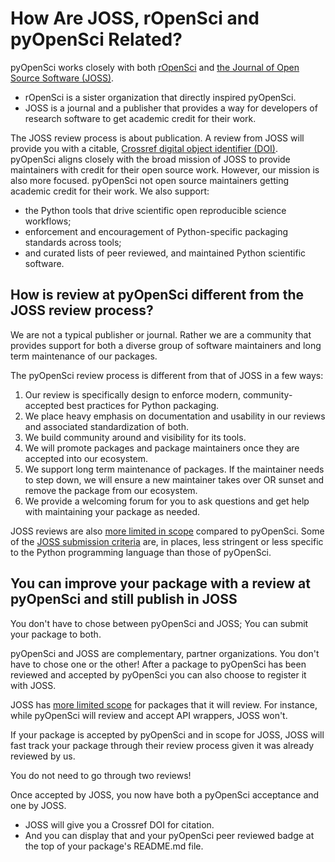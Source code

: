 # How Are JOSS, rOpenSci and pyOpenSci Related? 

pyOpenSci works closely with both [rOpenSci](https://www.ropensci.org) and
[the Journal of Open Source Software (JOSS)](https://joss.theoj.org/). 

* rOpenSci is a sister organization that directly inspired pyOpenSci. 
* JOSS is a journal and a publisher that provides a way for developers of 
research software to get academic credit for their work. 

The JOSS review process is about publication. A review from JOSS will provide 
you with a citable, [Crossref digital object identifier (DOI)](https://www.crossref.org/). 
pyOpenSci aligns closely with the broad mission of 
JOSS to provide maintainers with credit for their open source work. However, 
our mission is also more focused. pyOpenSci not open source maintainers getting academic credit for their work. We also support:

* the Python tools that drive scientific open reproducible  science workflows; 
* enforcement and encouragement of Python-specific packaging standards across tools; 
* and curated lists of peer reviewed, and maintained Python scientific software.

## How is review at pyOpenSci different from the JOSS review process? 

We are not a typical publisher or journal. Rather we are a community that provides support for both a diverse group of software maintainers and long term maintenance of our packages. 

The pyOpenSci review process is different from that of JOSS in a few ways: 

1. Our review is specifically design to enforce modern, community-accepted best practices for Python packaging. 
1. We place heavy emphasis on documentation and usability in our reviews and associated standardization of both. 
1. We build community around and visibility for its tools. 
1. We will promote packages and package maintainers once they are accepted into our ecosystem. 
1. We support long term maintenance of packages. If the maintainer needs to step down, we will ensure a new maintainer takes over OR sunset and remove the package from our ecosystem. 
1. We provide a welcoming forum for you to ask questions and get help with maintaining your package as needed. 

JOSS reviews are also [more limited in scope](https://joss.readthedocs.io/en/latest/review_criteria.html) 
compared to pyOpenSci. Some of the
[JOSS submission criteria](https://joss.readthedocs.io/en/latest/review_criteria.html) 
are, in places, less stringent or less specific to the Python programming 
language than those of pyOpenSci.

## You can improve your package with a review at pyOpenSci and still publish in JOSS

You don't have to chose between pyOpenSci and JOSS; You can submit your package to both.

pyOpenSci and JOSS are complementary, partner organizations. You don't have 
to chose one or the other! After a package to pyOpenSci has been reviewed and 
accepted by pyOpenSci you can also choose to register it with JOSS. 

JOSS has [more limited scope](https://joss.readthedocs.io/en/latest/review_criteria.html) 
for packages that it will review. For instance, while pyOpenSci will review 
and accept API wrappers, JOSS won't. 

If your package is accepted by pyOpenSci and in scope for JOSS, JOSS will fast 
track your package through their review process given it was already reviewed by us. 

You do not need to go through two reviews! 

Once accepted by JOSS, you now have both a pyOpenSci acceptance and one by JOSS. 

* JOSS will give you a Crossref DOI for citation. 
* And you can display that and your pyOpenSci peer reviewed badge at the top of your package's README.md file. 

